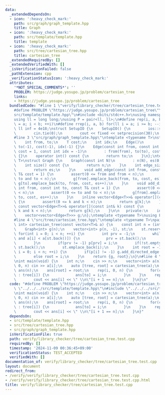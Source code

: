 ```yaml
---
data:
  _extendedDependsOn:
  - icon: ':heavy_check_mark:'
    path: src/graph/graph_template.hpp
    title: Graph
  - icon: ':heavy_check_mark:'
    path: src/template/template.hpp
    title: template
  - icon: ':heavy_check_mark:'
    path: src/tree/cartesian_tree.hpp
    title: cartesian_tree
  _extendedRequiredBy: []
  _extendedVerifiedWith: []
  _isVerificationFailed: false
  _pathExtension: cpp
  _verificationStatusIcon: ':heavy_check_mark:'
  attributes:
    '*NOT_SPECIAL_COMMENTS*': ''
    PROBLEM: https://judge.yosupo.jp/problem/cartesian_tree
    links:
    - https://judge.yosupo.jp/problem/cartesian_tree
  bundledCode: "#line 1 \"verify/library_checker/tree/cartesian_tree.test.cpp\"\n\
    #define PROBLEM \"https://judge.yosupo.jp/problem/cartesian_tree\"\n#line 2 \"\
    src/template/template.hpp\"\n#include <bits/stdc++.h>\nusing namespace std;\n\
    using ll = long long;\nusing P = pair<ll, ll>;\n#define rep(i, a, b) for(ll i\
    \ = a; i < b; ++i)\n#define rrep(i, a, b) for(ll i = a; i >= b; --i)\nconstexpr\
    \ ll inf = 4e18;\nstruct SetupIO {\n    SetupIO() {\n        ios::sync_with_stdio(0);\n\
    \        cin.tie(0);\n        cout << fixed << setprecision(30);\n    }\n} setup_io;\n\
    #line 3 \"src/graph/graph_template.hpp\"\ntemplate <typename T>\nstruct Edge {\n\
    \    int from, to;\n    T cost;\n    int idx;\n    Edge()\n        : from(-1),\
    \ to(-1), cost(-1), idx(-1) {}\n    Edge(const int from, const int to, const T&\
    \ cost = 1, const int idx = -1)\n        : from(from), to(to), cost(cost), idx(idx)\
    \ {}\n    operator int() const {\n        return to;\n    }\n};\ntemplate <typename\
    \ T>\nstruct Graph {\n    Graph(const int N)\n        : n(N), es(0), g(N) {}\n\
    \    int size() const {\n        return n;\n    }\n    int edge_size() const {\n\
    \        return es;\n    }\n    void add_edge(const int from, const int to, const\
    \ T& cost = 1) {\n        assert(0 <= from and from < n);\n        assert(0 <=\
    \ to and to < n);\n        g[from].emplace_back(from, to, cost, es);\n       \
    \ g[to].emplace_back(to, from, cost, es++);\n    }\n    void add_directed_edge(const\
    \ int from, const int to, const T& cost = 1) {\n        assert(0 <= from and from\
    \ < n);\n        assert(0 <= to and to < n);\n        g[from].emplace_back(from,\
    \ to, cost, es++);\n    }\n    inline vector<Edge<T>>& operator[](const int& k)\
    \ {\n        assert(0 <= k and k < n);\n        return g[k];\n    }\n    inline\
    \ const vector<Edge<T>>& operator[](const int& k) const {\n        assert(0 <=\
    \ k and k < n);\n        return g[k];\n    }\n\n   private:\n    int n, es;\n\
    \    vector<vector<Edge<T>>> g;\n};\ntemplate <typename T>\nusing Edges = vector<Edge<T>>;\n\
    #line 4 \"src/tree/cartesian_tree.hpp\"\ntemplate <typename T>\npair<Graph<int>,\
    \ int> cartesian_tree(const vector<T>& a) {\n    const int n = (int)a.size();\n\
    \    Graph<int> g(n);\n    vector<int> p(n, -1), st;\n    st.reserve(n);\n   \
    \ for(int i = 0; i < n; ++i) {\n        int prv = -1;\n        while(!st.empty()\
    \ and a[i] < a[st.back()]) {\n            prv = st.back();\n            st.pop_back();\n\
    \        }\n        if(prv != -1) p[prv] = i;\n        if(!st.empty()) p[i] =\
    \ st.back();\n        st.emplace_back(i);\n    }\n    int root = -1;\n    for(int\
    \ i = 0; i < n; ++i) {\n        if(p[i] != -1) g.add_directed_edge(p[i], i);\n\
    \        else root = i;\n    }\n    return {g, root};\n}\n#line 4 \"verify/library_checker/tree/cartesian_tree.test.cpp\"\
    \nint main(void) {\n    int n;\n    cin >> n;\n    vector<int> a(n);\n    rep(i,\
    \ 0, n) cin >> a[i];\n    auto [tree, root] = cartesian_tree(a);\n    vector<int>\
    \ ans(n);\n    ans[root] = root;\n    rep(i, 0, n) {\n        for(const int to\
    \ : tree[i]) {\n            ans[to] = i;\n        }\n    }\n    rep(i, 0, n) {\n\
    \        cout << ans[i] << \" \\n\"[i + 1 == n];\n    }\n}\n"
  code: "#define PROBLEM \"https://judge.yosupo.jp/problem/cartesian_tree\"\n#include\
    \ \"../../../src/template/template.hpp\"\n#include \"../../../src/tree/cartesian_tree.hpp\"\
    \nint main(void) {\n    int n;\n    cin >> n;\n    vector<int> a(n);\n    rep(i,\
    \ 0, n) cin >> a[i];\n    auto [tree, root] = cartesian_tree(a);\n    vector<int>\
    \ ans(n);\n    ans[root] = root;\n    rep(i, 0, n) {\n        for(const int to\
    \ : tree[i]) {\n            ans[to] = i;\n        }\n    }\n    rep(i, 0, n) {\n\
    \        cout << ans[i] << \" \\n\"[i + 1 == n];\n    }\n}"
  dependsOn:
  - src/template/template.hpp
  - src/tree/cartesian_tree.hpp
  - src/graph/graph_template.hpp
  isVerificationFile: true
  path: verify/library_checker/tree/cartesian_tree.test.cpp
  requiredBy: []
  timestamp: '2024-11-09 00:36:45+09:00'
  verificationStatus: TEST_ACCEPTED
  verifiedWith: []
documentation_of: verify/library_checker/tree/cartesian_tree.test.cpp
layout: document
redirect_from:
- /verify/verify/library_checker/tree/cartesian_tree.test.cpp
- /verify/verify/library_checker/tree/cartesian_tree.test.cpp.html
title: verify/library_checker/tree/cartesian_tree.test.cpp
---
```

